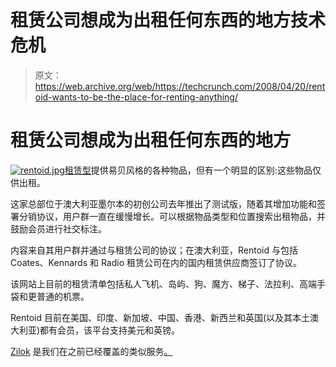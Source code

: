 # 租赁公司想成为出租任何东西的地方技术危机

> 原文：<https://web.archive.org/web/https://techcrunch.com/2008/04/20/rentoid-wants-to-be-the-place-for-renting-anything/>

# 租赁公司想成为出租任何东西的地方

[![rentoid.jpg](img/6b3bf99825c8780f2c4c121fee0e91a9.png)租赁型](https://web.archive.org/web/20230214225808/http://www.rentoid.com/)提供易贝风格的各种物品，但有一个明显的区别:这些物品仅供出租。

这家总部位于澳大利亚墨尔本的初创公司去年推出了测试版，随着其增加功能和签署分销协议，用户群一直在缓慢增长。可以根据物品类型和位置搜索出租物品，并鼓励会员进行社交标注。

内容来自其用户群并通过与租赁公司的协议；在澳大利亚，Rentoid 与包括 Coates、Kennards 和 Radio 租赁公司在内的国内租赁供应商签订了协议。

该网站上目前的租赁清单包括私人飞机、岛屿、狗、魔方、梯子、法拉利、高端手袋和更普通的机票。

Rentoid 目前在美国、印度、新加坡、中国、香港、新西兰和英国(以及其本土澳大利亚)都有会员，该平台支持美元和英镑。

[Zilok](https://web.archive.org/web/20230214225808/http://www.zilok.com/) 是我们在之前已经覆盖的类似服务[。](https://web.archive.org/web/20230214225808/https://techcrunch.com/2007/11/05/zilok-allows-you-to-rent-anything-from-anyone/)